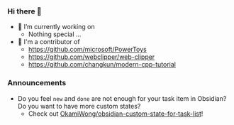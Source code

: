 ### Hi there 👋

- 🔭 I’m currently working on
  - Nothing special ...
- 👯 I'm a contributor of
  - https://github.com/microsoft/PowerToys
  - https://github.com/webclipper/web-clipper
  - https://github.com/changkun/modern-cpp-tutorial

### Announcements
- Do you feel `new` and `done` are not enough for your task item in Obsidian? Do you want to have more custom states?
  - Check out [OkamiWong/obsidian-custom-state-for-task-list](https://github.com/OkamiWong/obsidian-custom-state-for-task-list)!


<!--
**OkamiWong/OkamiWong** is a ✨ _special_ ✨ repository because its `README.md` (this file) appears on your GitHub profile.

Here are some ideas to get you started:

- 🔭 I’m currently working on ...
- 🌱 I’m currently learning ...
- 👯 I’m looking to collaborate on ...
- 🤔 I’m looking for help with ...
- 💬 Ask me about ...
- 📫 How to reach me: ...
- 😄 Pronouns: ...
- ⚡ Fun fact: ...
-->
